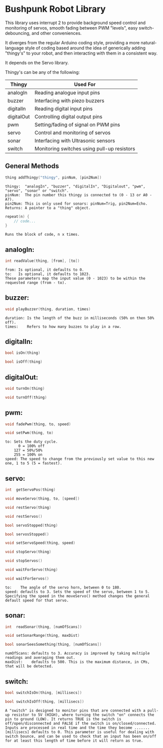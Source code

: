 Bushpunk Robot Library
======================

This library uses interrupt 2 to provide background speed control and monitoring of servos, smooth fading between PWM "levels", easy switch-debouncing, and other conveniences.

It diverges from the regular Arduino coding style, providing a more natural-language style of coding based around the idea of generically adding "thingy's" to your robot, and then interacting with them in a consistent way.

It depends on the Servo library.

Thingy's can be any of the following:

| Thingy     | Used For |
| ---------- | -------- |
| analogIn   | Reading analogue input pins |
| buzzer     | Interfacing with piezo buzzers |
| digitalIn  | Reading digital input pins |
| digitalOut | Controlling digital output pins |
| pwm        | Setting/fading of signal on PWM pins |
| servo      | Control and monitoring of servos |
| sonar      | Interfacing with Ultrasonic sensors |
| switch     | Monitoring switches using pull-up resistors |

General Methods
---------------
```cpp
thing addThingy("thingy", pinNum, [pin2Num])
```
    thingy:  "analogIn", "buzzer", "digitalIn", "Digitalout", "pwm", "servo", "sonar" or "switch".
    pinNum:  The pin number this thingy is connected to (0 - 13 or A0 - A7).
    pin2Num: This is only used for sonars: pinNum=Trig, pin2Num=Echo.
    Returns: A pointer to a "thing" object.

```cpp
repeat(n) {
    // code...
}
```
    Runs the block of code, n x times.

analogIn:
---------
```cpp
int readValue(thing, [from], [to])
```
    from: Is optional, it defaults to 0.
    to:   Is optional, it defaults to 1023.
    These parameters map the input value (0 - 1023) to be within the requested range (from - to).

buzzer:
-------
```cpp
void playBuzzer(thing, duration, times)
```
    duration: Is the length of the buzz in milliseconds (50% on then 50% off).
    times:    Refers to how many buzzes to play in a row.

digitalIn:
----------
```cpp
bool isOn(thing)
```
```cpp
bool isOff(thing)
```

digitalOut:
-------
```cpp
void turnOn(thing)
```
```cpp
void turnOff(thing)
```

pwm:
----
```cpp
void fadePwm(thing, to, speed)
```
```cpp
void setPwm(thing, to)
```
    to: Sets the duty cycle.
          0 = 100% off
        127 = 50%/50%
        255 = 100% on
    speed: The speed to change from the previously set value to this new one, 1 to 5 (5 = fastest).

servo:
------
```cpp
int  getServoPos(thing)
```
```cpp
void moveServo(thing, to, [speed])
```
```cpp
void restServo(thing)
```
```cpp
void restServos()
```
```cpp
bool servoStopped(thing)
```
```cpp
bool servosStopped()
```
```cpp
void setServoSpeed(thing, speed)
```
```cpp
void stopServo(thing)
```
```cpp
void stopServos()
```
```cpp
void waitForServo(thing)
```
```cpp
void waitForServos()
```
    to:    The angle of the servo horn, between 0 to 180.
    speed: defaults to 3. Sets the speed of the servo, between 1 to 5. Specifying the speed in the moveServo() method changes the general default speed for that servo.

sonar:
------
```cpp
int  readSonar(thing, [numOfScans])
```
```cpp
void setSonarRange(thing, maxDist)
```
```cpp
bool sonarSeesSomething(thing, [numOfScans])
```
    numOfScans: defaults to 3. Accuracy is improved by taking multiple readings and averaging them out.
    maxDist:    defaults to 500. This is the maximum distance, in CMs, that will be detected.

switch:
------
```cpp
bool switchIsOn(thing, [millisecs])
```
```cpp
bool switchIsOff(thing, [millisecs])
```
    A "switch" is designed to monitor pins that are connected with a pull-up resistor to 5V (HIGH), where turning the switch "on" connects the pin to ground (LOW). It returns TRUE is the switch is off/open/disconnected and FALSE if the switch is on/closed/connected.
    Inputs are processed in real time and the time they become .......
    [millisecs] defaults to 0. This parameter is useful for dealing with switch bounce, and can be used to check that an input has been on/off for at least this length of time before it will return as true.
